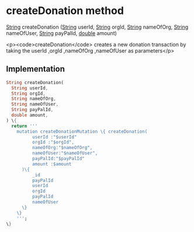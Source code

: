 


# createDonation method








[String](https:api.flutter.dev/flutter/dart-core/String-class.html) createDonation
([String](https:api.flutter.dev/flutter/dart-core/String-class.html) userId, [String](https:api.flutter.dev/flutter/dart-core/String-class.html) orgId, [String](https:api.flutter.dev/flutter/dart-core/String-class.html) nameOfOrg, [String](https:api.flutter.dev/flutter/dart-core/String-class.html) nameOfUser, [String](https:api.flutter.dev/flutter/dart-core/String-class.html) payPalId, [double](https:api.flutter.dev/flutter/dart-core/double-class.html) amount)





\<p\>\<code\>createDonation\</code\> creates a new donation transaction by taking the userId ,orgId ,nameOfOrg ,nameOfUser as parameters\</p\>



## Implementation

```dart
String createDonation(
  String userId,
  String orgId,
  String nameOfOrg,
  String nameOfUser,
  String payPalId,
  double amount,
) \{
  return '''
    mutation createDonationMutation \{ createDonation(
          userId :"$userId"
          orgId :"$orgId",
          nameOfOrg:"$nameOfOrg",
          nameOfUser:"$nameOfUser",
          payPalId:"$payPalId"
          amount :$amount
      )\{
          _id
          payPalId
          userId
          orgId
          payPalId
          nameOfUser
      \}
    \}
    ''';
\}
```







